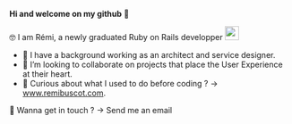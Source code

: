 **Hi and welcome on my github** 👋   


🤓 I am Rémi, a newly graduated Ruby on Rails developper <img src="https://raw.githubusercontent.com/lewagon/fullstack-images/master/uikit/logo.png" width="25" height="25">

- 💬 I have a background working as an architect and service designer.  
- 👯 I’m looking to collaborate on projects that place the User Experience at their heart.  
- 🌱 Curious about what I used to do before coding ? -> www.remibuscot.com. 

📩 Wanna get in touch ? -> Send me an email

